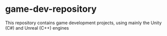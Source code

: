 # game-dev-repository
This repository contains game development projects, using mainly the Unity (C#) and Unreal (C++) engines
